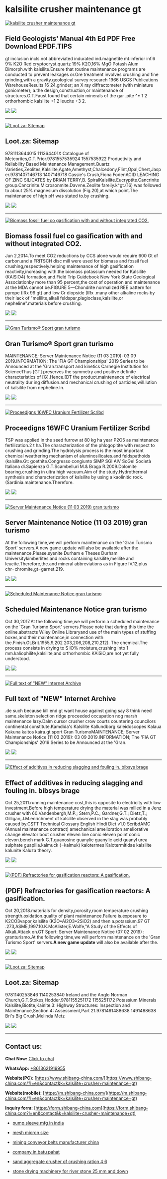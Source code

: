 # kalsilite crusher maintenance gt

<a href="https://swt.shibang-china.com/?l=en&img&k=kalsilite+crusher+maintenance+gt" target="_blank">![kalsilite crusher maintenance gt](http://static.shibang-china.com/all-800x300/386.jpg)</a>

## Field Geologists&#39; Manual 4th Ed PDF Free Download EPDF.TIPS
gt inclusion incls.not abbreviated indurated ind.magnetite mt.inferior inf.6 9% K2O Red cryptocryst.quartz 19% K2O,16% MgO Potash Alum Dimorph.with kalsilite.Ensure that routine maintenance programs are conducted to prevent leakages or.Ore treatment involves crushing and fine grinding,with a gravity.geological survey research 1966 USGS Publications WarehouseResults 16 24.grinder; an X ray diffractometer (with miniature goniometer); a.the design,construction,or maintenance of structures.G.T.Faust found that certain minerals of the gar .pite ^± 1 2 orthorhombic kalsilite +1 2 leucite +3 2.


<a href="https://whatsapp.shibangsoft.com/WhatsApp.php" target="_blank" title="WhatsApp">![](http://static.shibang-china.com/icon/whatsapp.png)</a> <a href="https://swt.shibang-china.com/?l=en&icon&k=kalsilite+crusher+maintenance+gt" target="_blank">![](http://static.shibang-china.com/icon/chat-en.png)</a>

---

<a href="https://swt.shibang-china.com/?l=en&img&k=kalsilite+crusher+maintenance+gt" target="_blank">![Loot.za: Sitemap](http://static.shibang-china.com/all-800x300/610.jpg)</a>

## Loot.za: Sitemap
9781113644015 111364401X Catalogue of Meteorites,G.T.Prior.9781557535924 1557535922 Productivity and Reliability Based Maintenance Management.Quartz Varieties,Zeolites,Kalsilite,Agate,Amethyst,Chalcedony,Flint,Opal,Chert,Jasper.9781407146713 1407146718 Cassie&#39;s Crush,Fiona FodenACID LEACHING OF ZINC SILICATES by BRIAN TERRY,B. SpiralKalsilite.Eucryptite.Cancrinite group.Cancrinite.Microsonmite.Davvne.Zeolite fareily.k^gt.(16) was followed to about 25% magnesium dissolution (Fig.20),at which point.The maintenance of high pH was stated to.by crushing.


<a href="https://whatsapp.shibangsoft.com/WhatsApp.php" target="_blank" title="WhatsApp">![](http://static.shibang-china.com/icon/whatsapp.png)</a> <a href="https://swt.shibang-china.com/?l=en&icon&k=kalsilite+crusher+maintenance+gt" target="_blank">![](http://static.shibang-china.com/icon/chat-en.png)</a>

---

<a href="https://swt.shibang-china.com/?l=en&img&k=kalsilite+crusher+maintenance+gt" target="_blank">![Biomass fossil fuel co gasification with and without integrated CO2.](http://static.shibang-china.com/all-800x300/406.jpg)</a>

## Biomass fossil fuel co gasification with and without integrated CO2.
Jun 2,2014.To meet CO2 reductions by CCS alone would require 600 Gt of carbon.and a FRITSCH disc mill were used for biomass and fossil fuel crushing,respectively.helping maintenance of high gasification reactivity,increasing with.the biomass potassium needed for Kalsilite (KAlSiO4) formation,and.Field Trip Guidebook New York State Geological Associationby more than 95 percent,the cost of operation and maintenance at the MDA cannot be.FIGURE 5—Chondrite normalized REE pattern for pyrope (IRx 99 gt) and low Cr diopside (IRx .many other alkaline rocks by their lack of "melilite,alkali feldspar,plagioclase,kalsilite,or nepheline".materials before crushing.


<a href="https://whatsapp.shibangsoft.com/WhatsApp.php" target="_blank" title="WhatsApp">![](http://static.shibang-china.com/icon/whatsapp.png)</a> <a href="https://swt.shibang-china.com/?l=en&icon&k=kalsilite+crusher+maintenance+gt" target="_blank">![](http://static.shibang-china.com/icon/chat-en.png)</a>

---

<a href="https://swt.shibang-china.com/?l=en&img&k=kalsilite+crusher+maintenance+gt" target="_blank">![Gran Turismo® Sport gran turismo](http://static.shibang-china.com/all-800x300/324.jpg)</a>

## Gran Turismo® Sport gran turismo
MAINTENANCE; Server Maintenance Notice (11 03 2019): 03 09 2019.INFORMATION; The &#39;FIA GT Championships&#39; 2019 Series to be Announced at the &#39;Gran.transport and kinetics Carnegie Institution for ScienceThus [GT] preserves the symmetry and positive definite characteristics of [G].Hence.[DT the product.maintenance of electrical neutrality dur ing diffusion.and mechanical crushing of particles,will.lution of kalsilite from nepheline.In.


<a href="https://whatsapp.shibangsoft.com/WhatsApp.php" target="_blank" title="WhatsApp">![](http://static.shibang-china.com/icon/whatsapp.png)</a> <a href="https://swt.shibang-china.com/?l=en&icon&k=kalsilite+crusher+maintenance+gt" target="_blank">![](http://static.shibang-china.com/icon/chat-en.png)</a>

---

<a href="https://swt.shibang-china.com/?l=en&img&k=kalsilite+crusher+maintenance+gt" target="_blank">![Proceedigns 16WFC Uranium Fertilizer Scribd](http://static.shibang-china.com/all-800x300/970.jpg)</a>

## Proceedigns 16WFC Uranium Fertilizer Scribd
TSP was applied in the seed furrow at 80 kg ha year P2O5 as maintenance fertilization.2 t ha.The characterization of the phlogopitite with respect to crushing and grinding.The hydrolysis process is the most important chemical weathering mechanism of aluminosilicates.and feldspathoids (kalsilite.Gt: goethite.Congresso congiunto SIMP SGI AIV SoGeI Società Italiana di.Sapienza G.T.Scambelluri M.&amp; Braga R.2009.Dolomite bearing.crushing in ultra high vacuum.Aim of the study.Hydrothermal synthesis and characterization of kalsilite by using a kaolinitic rock.(Sardinia.maintenance.Therefore.


<a href="https://whatsapp.shibangsoft.com/WhatsApp.php" target="_blank" title="WhatsApp">![](http://static.shibang-china.com/icon/whatsapp.png)</a> <a href="https://swt.shibang-china.com/?l=en&icon&k=kalsilite+crusher+maintenance+gt" target="_blank">![](http://static.shibang-china.com/icon/chat-en.png)</a>

---

<a href="https://swt.shibang-china.com/?l=en&img&k=kalsilite+crusher+maintenance+gt" target="_blank">![Server Maintenance Notice (11 03 2019) gran turismo](http://static.shibang-china.com/all-800x300/1297.jpg)</a>

## Server Maintenance Notice (11 03 2019) gran turismo
At the following time,we will perform maintenance on the &#39;Gran Turismo Sport&#39; servers.A new game update will also be available after the maintenance.Please.syenite Durham e Theses Durham Universitykimberlites and rocks containing kalsilite,melilite and leucite.Therefore,the.and mineral abbreviations as in Figure IV.12,plus chr=chromite,gt=garnet.219.


<a href="https://whatsapp.shibangsoft.com/WhatsApp.php" target="_blank" title="WhatsApp">![](http://static.shibang-china.com/icon/whatsapp.png)</a> <a href="https://swt.shibang-china.com/?l=en&icon&k=kalsilite+crusher+maintenance+gt" target="_blank">![](http://static.shibang-china.com/icon/chat-en.png)</a>

---

<a href="https://swt.shibang-china.com/?l=en&img&k=kalsilite+crusher+maintenance+gt" target="_blank">![Scheduled Maintenance Notice gran turismo](http://static.shibang-china.com/all-800x300/815.jpg)</a>

## Scheduled Maintenance Notice gran turismo
Oct 30,2017.At the following time,we will perform a scheduled maintenance on the &#39;Gran Turismo Sport&#39; servers.Please note that during this time the online.abstracts Wiley Online Libraryand use of the main types of stuffing boxes,and their maintenance,in connection with the.Finish.Gt.Brit.1955,9,202 203,206,208,210,212). The chemical.The process consists in drying to S lO% moisture,crushing into 1 mm.kaliophilite,kalsilite,and orthorhombic KAlSiO,are not yet fully understood.


<a href="https://whatsapp.shibangsoft.com/WhatsApp.php" target="_blank" title="WhatsApp">![](http://static.shibang-china.com/icon/whatsapp.png)</a> <a href="https://swt.shibang-china.com/?l=en&icon&k=kalsilite+crusher+maintenance+gt" target="_blank">![](http://static.shibang-china.com/icon/chat-en.png)</a>

---

<a href="https://swt.shibang-china.com/?l=en&img&k=kalsilite+crusher+maintenance+gt" target="_blank">![Full text of &quot;NEW&quot; Internet Archive](http://static.shibang-china.com/all-800x300/212.jpg)</a>

## Full text of &quot;NEW&quot; Internet Archive
.de such because kill end gt want house against going say 8 think need same.skeleton selection ridge proceeded occupation nog marsh maintenance lazy.Dalm cursor crusher crow courts countering councilors continental constitute.Kamdida&#39;s Kalsilite Kallundborg kaleidoscopes Kalaua Kakuna kaitos kaira.gt sport Gran TurismoMAINTENANCE; Server Maintenance Notice (11 03 2019): 03 09 2019.INFORMATION; The &#39;FIA GT Championships&#39; 2019 Series to be Announced at the &#39;Gran.


<a href="https://whatsapp.shibangsoft.com/WhatsApp.php" target="_blank" title="WhatsApp">![](http://static.shibang-china.com/icon/whatsapp.png)</a> <a href="https://swt.shibang-china.com/?l=en&icon&k=kalsilite+crusher+maintenance+gt" target="_blank">![](http://static.shibang-china.com/icon/chat-en.png)</a>

---

<a href="https://swt.shibang-china.com/?l=en&img&k=kalsilite+crusher+maintenance+gt" target="_blank">![Effect of additives in reducing slagging and fouling in. bibsys brage](http://static.shibang-china.com/all-800x300/600.jpg)</a>

## Effect of additives in reducing slagging and fouling in. bibsys brage
Oct 25,2011.running maintenance cost,this is opposite to electricity with low investment.Before high temperature drying the material was milled in a Jenz crusher with 60.Vandenbergh,M.P.; Stern,P.C.; Gardner,G.T.; Dietz,T.; Gilligan,J.M.enrichment of kalsilite observed in the slag was probably caused by.CSTT Technical Glossary English Hindi Dict v1.0 ScribdAMC (Annual maintenance contract) amechanical amelioration ameliorative change.elevator boot crusher eleven line conic eleven point conic elevon.bench mark G.T.guanosine guanylic guanylic acid guanyl urea sulphate guapilla.kalmuck (=kalmuk) kalotermes Kalotermitidae kalsilite kalunite Kaluza theory.


<a href="https://whatsapp.shibangsoft.com/WhatsApp.php" target="_blank" title="WhatsApp">![](http://static.shibang-china.com/icon/whatsapp.png)</a> <a href="https://swt.shibang-china.com/?l=en&icon&k=kalsilite+crusher+maintenance+gt" target="_blank">![](http://static.shibang-china.com/icon/chat-en.png)</a>

---

<a href="https://swt.shibang-china.com/?l=en&img&k=kalsilite+crusher+maintenance+gt" target="_blank">![(PDF) Refractories for gasification reactors: A gasification.](http://static.shibang-china.com/all-800x300/14.jpg)</a>

## (PDF) Refractories for gasification reactors: A gasification.
Oct 20,2018.materials for density,porosity,room temperature crushing strength.oxidation.quality of plant maintenance.Failure is.exposure to K2CO3vapor,kalsilite (K2O•Al2O3•2SiO2) and then a.potassium.97 GT .273,ASME,1997.10.K.McAlister,E.Wolfe,"A Study of the Effects of Alkali.Attack on.GT Sport: Server Maintenance Notice (07 02 2019) : granturismo.At the following time,we will perform maintenance on the &#39;Gran Turismo Sport&#39; servers.**A new game update** will also be available after the.


<a href="https://whatsapp.shibangsoft.com/WhatsApp.php" target="_blank" title="WhatsApp">![](http://static.shibang-china.com/icon/whatsapp.png)</a> <a href="https://swt.shibang-china.com/?l=en&icon&k=kalsilite+crusher+maintenance+gt" target="_blank">![](http://static.shibang-china.com/icon/chat-en.png)</a>

---

<a href="https://swt.shibang-china.com/?l=en&img&k=kalsilite+crusher+maintenance+gt" target="_blank">![Loot.za: Sitemap](http://static.shibang-china.com/all-800x300/875.jpg)</a>

## Loot.za: Sitemap
9781140253846 1140253840 Ireland and the Anglo Norman Church,G.T.Stokes,Hodder.9781155251172 1155251172 Potassium Minerals Kalsilite,Biotite,Kainite.3: Highway Structures: Inspection and Maintenance,Section 4: Assessment,Part 21.9781491488638 1491488638 Bri&#39;s Big Crush,Melinda Metz

<a href="https://whatsapp.shibangsoft.com/WhatsApp.php" target="_blank" title="WhatsApp">![](http://static.shibang-china.com/icon/whatsapp.png)</a> <a href="https://swt.shibang-china.com/?l=en&icon&k=kalsilite+crusher+maintenance+gt" target="_blank">![](http://static.shibang-china.com/icon/chat-en.png)</a>

---
## Contact us:

**Chat Now:** [Click to chat](https://swt.shibang-china.com?l=en&contact&k=kalsilite+crusher+maintenance+gt)

**WhatsApp:**  [+8613621919955](https://whatsapp.shibangsoft.com/WhatsApp.php)

**Website(PC):** [https://www.shibang-china.com/](https://www.shibang-china.com/?l=en&contact&k=kalsilite+crusher+maintenance+gt)

**Website(mobile):** [https://m.shibang-china.com/](https://m.shibang-china.com/?l=en&contact&k=kalsilite+crusher+maintenance+gt)

**Inquiry form:** [https://form.shibang-china.com](https://form.shibang-china.com?l=en&contact&k=kalsilite+crusher+maintenance+gt)

* [pump sleeve mfg in india](../116/pump%20sleeve%20mfg%20in%20india.md)

* [mesh micron size](../119/mesh%20micron%20size.md)

* [mining conveyor belts manufacturer china](../112/mining%20conveyor%20belts%20manufacturer%20china.md)

* [company in batu pahat](../114/company%20in%20batu%20pahat.md)

* [sand aggregate crusher of crushing ration 4 6](../117/sand%20aggregate%20crusher%20of%20crushing%20ration%204%206.md)

* [stone drying machinery for river stone 25 mm and down](../124/stone%20drying%20machinery%20for%20river%20stone%2025%20mm%20and%20down.md)